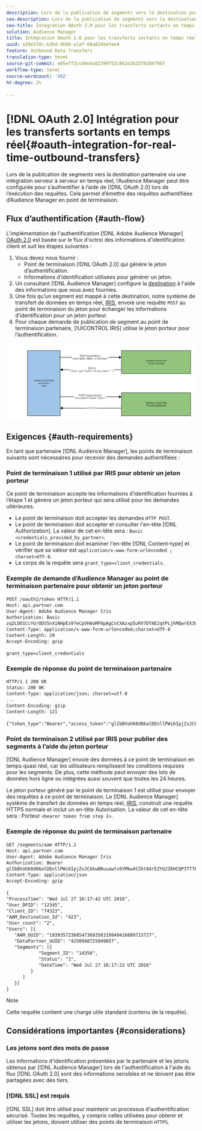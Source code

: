 ```yaml
---
description: Lors de la publication de segments vers la destination partenaire via une intégration serveur à serveur en temps réel, l’Audience Manager peut être configurée pour s’authentifier à l’aide d’OAuth 2.0 lors de l’exécution des requêtes. Cela permet d’émettre des requêtes authentifiées d’Audience Manager en point de terminaison.
seo-description: Lors de la publication de segments vers la destination partenaire via une intégration serveur à serveur en temps réel, l’Audience Manager peut être configurée pour s’authentifier à l’aide d’OAuth 2.0 lors de l’exécution des requêtes. Cela permet d’émettre des requêtes authentifiées d’Audience Manager en point de terminaison.
seo-title: Intégration OAuth 2.0 pour les transferts sortants en temps réel
solution: Audience Manager
title: Intégration OAuth 2.0 pour les transferts sortants en temps réel
uuid: a39e370c-b3bd-4b06-a1af-60a024ee7ee4
feature: Outbound Data Transfers
translation-type: tm+mt
source-git-commit: e05eff3cc04e4a82399752c862e2b2370286f96f
workflow-type: tm+mt
source-wordcount: '492'
ht-degree: 2%

---
```



# [!DNL OAuth 2.0] Intégration pour les transferts sortants en temps réel{#oauth-integration-for-real-time-outbound-transfers}

Lors de la publication de segments vers la destination partenaire via une intégration serveur à serveur en temps réel, l’Audience Manager peut être configurée pour s’authentifier à l’aide de [!DNL OAuth 2.0] lors de l’exécution des requêtes. Cela permet d’émettre des requêtes authentifiées d’Audience Manager en point de terminaison.

## Flux d’authentification {#auth-flow}

L&#39;implémentation de l&#39;authentification [!DNL Adobe Audience Manager] [OAuth 2.0](https://tools.ietf.org/html/rfc6749#section-4.4) est basée sur le flux d&#39;octroi des informations d&#39;identification client et suit les étapes suivantes :

1. Vous devez nous fournir :
   * Point de terminaison [!DNL OAuth 2.0] qui génère le jeton d’authentification.
   * Informations d’identification utilisées pour générer un jeton.
1. Un consultant [!DNL Audience Manager] configure la [destination](../../../features/destinations/destinations.md) à l&#39;aide des informations que vous avez fournies.
1. Une fois qu’un segment est mappé à cette destination, notre système de transfert de données en temps réel, [IRIS](../../../reference/system-components/components-data-action.md#iris), envoie une requête `POST` au point de terminaison du jeton pour échanger les informations d’identification pour un jeton porteur.
1. Pour chaque demande de publication de segment au point de terminaison partenaire, [!UICONTROL IRIS] utilise le jeton porteur pour l’authentification.

![](assets/oauth2-iris.png)

## Exigences {#auth-requirements}

En tant que partenaire [!DNL Audience Manager], les points de terminaison suivants sont nécessaires pour recevoir des demandes authentifiées :

### Point de terminaison 1 utilisé par IRIS pour obtenir un jeton porteur

Ce point de terminaison accepte les informations d’identification fournies à l’étape 1 et génère un jeton porteur qui sera utilisé pour les demandes ultérieures.

* Le point de terminaison doit accepter les demandes `HTTP POST`.
* Le point de terminaison doit accepter et consulter l&#39;en-tête [!DNL Authorization]. La valeur de cet en-tête sera : `Basic <credentials_provided_by_partner>`.
* Le point de terminaison doit examiner l&#39;en-tête [!DNL Content-type] et vérifier que sa valeur est `application/x-www-form-urlencoded ; charset=UTF-8`.
* Le corps de la requête sera `grant_type=client_credentials`.

### Exemple de demande d’Audience Manager au point de terminaison partenaire pour obtenir un jeton porteur

```
POST /oauth2/token HTTP/1.1
Host: api.partner.com
User-Agent: Adobe Audience Manager Iris
Authorization: Basic zq2LOO1CcYGrODS5nXiNHpEz97eCpVHAoMF8pAgCntXAzxp5uRV7DTAE2qtPLjhMQwrEX3O6MHV4S
Content-Type: application/x-www-form-urlencoded;charset=UTF-8
Content-Length: 29
Accept-Encoding: gzip
  
grant_type=client_credentials
```

### Exemple de réponse du point de terminaison partenaire

```
HTTP/1.1 200 OK
Status: 200 OK
Content-Type: application/json; charset=utf-8
...
Content-Encoding: gzip
Content-Length: 121
  
{"token_type":"Bearer","access_token":"glIbBVohK8d86alDEnllPWi6IpjZvJC6kwBRuuawts6YMkw4tZkt84rEZYU2ZKHCQP3TT7PnzCQPI0yY"}
```

### Point de terminaison 2 utilisé par IRIS pour publier des segments à l’aide du jeton porteur

[!DNL Audience Manager] envoie des données à ce point de terminaison en temps quasi réel, car les utilisateurs remplissent les conditions requises pour les segments. De plus, cette méthode peut envoyer des lots de données hors ligne ou intégrées aussi souvent que toutes les 24 heures.

Le jeton porteur généré par le point de terminaison 1 est utilisé pour envoyer des requêtes à ce point de terminaison. Le [!DNL Audience Manager] système de transfert de données en temps réel, [IRIS](../../../reference/system-components/components-data-action.md#iris), construit une requête HTTPS normale et inclut un en-tête Autorisation. La valeur de cet en-tête sera : Porteur `<bearer token from step 1>`.

### Exemple de réponse du point de terminaison partenaire

```
GET /segments/aam HTTP/1.1
Host: api.partner.com
User-Agent: Adobe Audience Manager Iris
Authorization: Bearer glIbBVohK8d86alDEnllPWi6IpjZvJC6kwBRuuawts6YMkw4tZkt84rEZYU2ZKHCQP3TT7PnzCQPI0yY
Content-Type: application/json
Accept-Encoding: gzip
   
{
"ProcessTime": "Wed Jul 27 16:17:42 UTC 2016",
"User_DPID": "12345",
"Client_ID": "74323",
"AAM_Destination_Id": "423",
"User_count": "2",
"Users": [{
   "AAM_UUID": "19393572368547369350319949416899715727",
   "DataPartner_UUID": "4250948725049857",
   "Segments": [{
            "Segment_ID": "14356",
            "Status": "1",
            "DateTime": "Wed Jul 27 16:17:22 UTC 2016"
         }
      ]
   }]
}
```

>[!NOTE]
>
>Cette requête contient une charge utile standard (contenu de la requête).

## Considérations importantes {#considerations}

### Les jetons sont des mots de passe

Les informations d&#39;identification présentées par le partenaire et les jetons obtenus par [!DNL Audience Manager] lors de l&#39;authentification à l&#39;aide du flux [!DNL OAuth 2.0] sont des informations sensibles et ne doivent pas être partagées avec des tiers.

### [!DNL SSL] est requis

[!DNL SSL] doit être utilisé pour maintenir un processus d&#39;authentification sécurisé. Toutes les requêtes, y compris celles utilisées pour obtenir et utiliser les jetons, doivent utiliser des points de terminaison `HTTPS`.